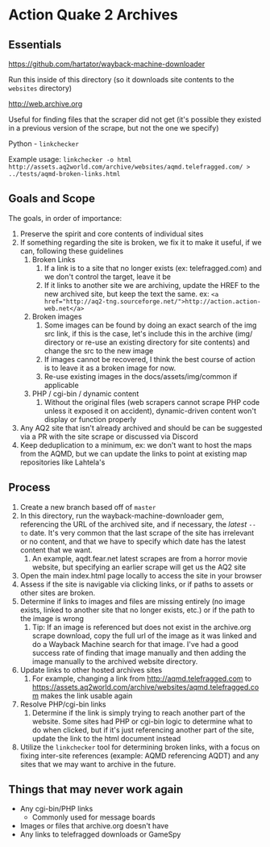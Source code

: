 # Action Quake 2 Archives

## Essentials

https://github.com/hartator/wayback-machine-downloader

Run this inside of this directory (so it downloads site contents to the `websites` directory)

http://web.archive.org

Useful for finding files that the scraper did not get (it's possible they existed in a previous version of the scrape, but not the one we specify)

Python - `linkchecker`

Example usage: `linkchecker -o html http://assets.aq2world.com/archive/websites/aqmd.telefragged.com/ > ../tests/aqmd-broken-links.html`

## Goals and Scope

The goals, in order of importance:
1. Preserve the spirit and core contents of individual sites
2. If something regarding the site is broken, we fix it to make it useful, if we can, following these guidelines
    1. Broken Links
        1. If a link is to a site that no longer exists (ex: telefragged.com) and we don't control the target, leave it be
        2. If it links to another site we are archiving, update the HREF to the new archived site, but keep the text the same.  ex: `<a href="http://aq2-tng.sourceforge.net/">http://action.action-web.net</a>`
    2. Broken images
        1. Some images can be found by doing an exact search of the img src link, if this is the case, let's include this in the archive (img/ directory or re-use an existing directory for site contents) and change the src to the new image
        2. If images cannot be recovered, I think the best course of action is to leave it as a broken image for now.
        3. Re-use existing images in the docs/assets/img/common if applicable
    3. PHP / cgi-bin / dynamic content
        1. Without the original files (web scrapers cannot scrape PHP code unless it exposed it on accident), dynamic-driven content won't display or function properly
3. Any AQ2 site that isn't already archived and should be can be suggested via a PR with the site scrape or discussed via Discord
4. Keep deduplication to a minimum, ex: we don't want to host the maps from the AQMD, but we can update the links to point at existing map repositories like Lahtela's

## Process

1. Create a new branch based off of `master`
2. In this directory, run the wayback-machine-downloader gem, referencing the URL of the archived site, and if necessary, the _latest_ `--to` date.  It's very common that the last scrape of the site has irrelevant or no content, and that we have to specify which date has the latest content that we want.
    1. An example, aqdt.fear.net latest scrapes are from a horror movie website, but specifying an earlier scrape will get us the AQ2 site
3. Open the main index.html page locally to access the site in your browser
4. Assess if the site is navigable via clicking links, or if paths to assets or other sites are broken.
5. Determine if links to images and files are missing entirely (no image exists, linked to another site that no longer exists, etc.) or if the path to the image is wrong
    1. Tip: If an image is referenced but does not exist in the archive.org scrape download, copy the full url of the image as it was linked and do a Wayback Machine search for that image.  I've had a good success rate of finding that image manually and then adding the image manually to the archived website directory.
6. Update links to other hosted archives sites
    1. For example, changing a link from http://aqmd.telefragged.com to https://assets.aq2world.com/archive/websites/aqmd.telefragged.com makes the link usable again
7. Resolve PHP/cgi-bin links
    1. Determine if the link is simply trying to reach another part of the website.  Some sites had PHP or cgi-bin logic to determine what to do when clicked, but if it's just referencing another part of the site, update the link to the html document instead
8.  Utilize the `linkchecker` tool for determining broken links, with a focus on fixing inter-site references (example: AQMD referencing AQDT) and any sites that we may want to archive in the future.

## Things that may never work again

* Any cgi-bin/PHP links
    * Commonly used for message boards
* Images or files that archive.org doesn't have
* Any links to telefragged downloads or GameSpy
